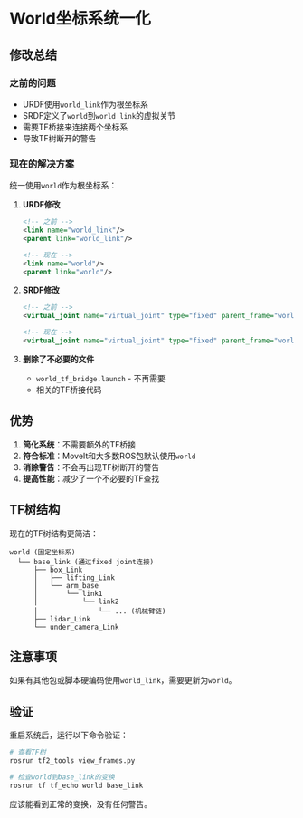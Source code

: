# World坐标系统一化

## 修改总结

### 之前的问题
- URDF使用`world_link`作为根坐标系
- SRDF定义了`world`到`world_link`的虚拟关节
- 需要TF桥接来连接两个坐标系
- 导致TF树断开的警告

### 现在的解决方案
统一使用`world`作为根坐标系：

1. **URDF修改**
   ```xml
   <!-- 之前 -->
   <link name="world_link"/>
   <parent link="world_link"/>
   
   <!-- 现在 -->
   <link name="world"/>
   <parent link="world"/>
   ```

2. **SRDF修改**
   ```xml
   <!-- 之前 -->
   <virtual_joint name="virtual_joint" type="fixed" parent_frame="world" child_link="world_link"/>
   
   <!-- 现在 -->
   <virtual_joint name="virtual_joint" type="fixed" parent_frame="world" child_link="base_link"/>
   ```

3. **删除了不必要的文件**
   - `world_tf_bridge.launch` - 不再需要
   - 相关的TF桥接代码

## 优势

1. **简化系统**：不需要额外的TF桥接
2. **符合标准**：MoveIt和大多数ROS包默认使用`world`
3. **消除警告**：不会再出现TF树断开的警告
4. **提高性能**：减少了一个不必要的TF查找

## TF树结构

现在的TF树结构更简洁：
```
world (固定坐标系)
  └── base_link (通过fixed joint连接)
      ├── box_Link
      │   ├── lifting_Link
      │   └── arm_base
      │       └── link1
      │           └── link2
      │               └── ... (机械臂链)
      ├── lidar_Link
      └── under_camera_Link
```

## 注意事项

如果有其他包或脚本硬编码使用`world_link`，需要更新为`world`。

## 验证

重启系统后，运行以下命令验证：
```bash
# 查看TF树
rosrun tf2_tools view_frames.py

# 检查world到base_link的变换
rosrun tf tf_echo world base_link
```

应该能看到正常的变换，没有任何警告。